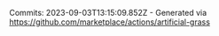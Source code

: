 Commits: 2023-09-03T13:15:09.852Z - Generated via https://github.com/marketplace/actions/artificial-grass
<br>
